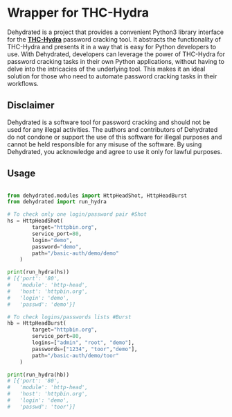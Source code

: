 # Wrapper for THC-Hydra

Dehydrated is a project that provides a convenient Python3 library interface for the [**THC-Hydra**](https://github.com/vanhauser-thc/thc-hydra) password cracking tool. It abstracts the functionality of THC-Hydra and presents it in a way that is easy for Python developers to use. With Dehydrated, developers can leverage the power of THC-Hydra for password cracking tasks in their own Python applications, without having to delve into the intricacies of the underlying tool. This makes it an ideal solution for those who need to automate password cracking tasks in their workflows.

## Disclaimer
Dehydrated is a software tool for password cracking and should not be used for any illegal activities. The authors and contributors of Dehydrated do not condone or support the use of this software for illegal purposes and cannot be held responsible for any misuse of the software. By using Dehydrated, you acknowledge and agree to use it only for lawful purposes.

## Usage

```python

from dehydrated.modules import HttpHeadShot, HttpHeadBurst
from dehydrated import run_hydra

# To check only one login/password pair #Shot
hs = HttpHeadShot(
        target="httpbin.org",
        service_port=80,
        login="demo",
        password="demo",
        path="/basic-auth/demo/demo"
    )

print(run_hydra(hs))
# [{'port': '80',
#   'module': 'http-head',
#   'host': 'httpbin.org',
#   'login': 'demo',
#   'passwd': 'demo'}]

# To check logins/passwords lists #Burst
hb = HttpHeadBurst(
        target="httpbin.org",
        service_port=80,
        logins=["admin", "root", "demo"],
        passwords=["1234", "toor","demo"],
        path="/basic-auth/demo/toor"
    )

print(run_hydra(hb))
# [{'port': '80',
#   'module': 'http-head',
#   'host': 'httpbin.org',
#   'login': 'demo',
#   'passwd': 'toor'}]

```
